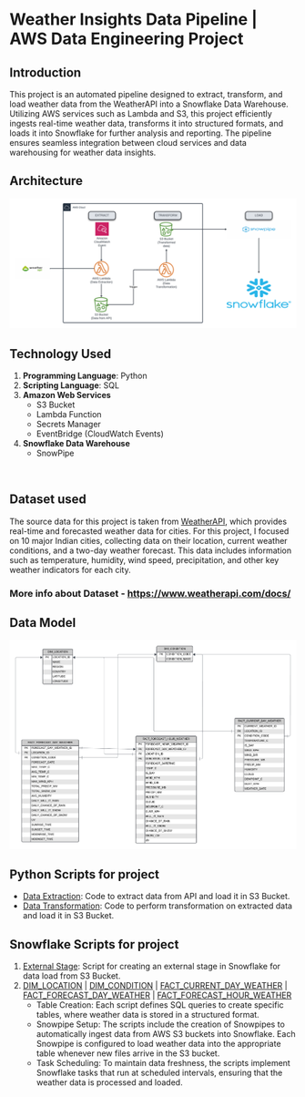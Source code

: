 # Weather Insights Data Pipeline | AWS Data Engineering Project 

## Introduction
This project is an automated pipeline designed to extract, transform, and load weather data from the WeatherAPI into a Snowflake Data Warehouse. Utilizing AWS services such as Lambda and S3, this project efficiently ingests real-time weather data, transforms it into structured formats, and loads it into Snowflake for further analysis and reporting. The pipeline ensures seamless integration between cloud services and data warehousing for weather data insights.

## Architecture
![Data Architecture](https://github.com/SrujanGowda-10/WeatherApi-Data-Engineering-project/blob/main/Weather%20ETL%20Architecture.png)

## Technology Used

1. **Programming Language**: Python
2. **Scripting Language**: SQL
3. **Amazon Web Services**
   - S3 Bucket
   - Lambda Function
   - Secrets Manager
   - EventBridge (CloudWatch Events)
4. **Snowflake Data Warehouse**
   - SnowPipe

  

## Dataset used
The source data for this project is taken from [WeatherAPI](https://www.weatherapi.com/), which provides real-time and forecasted weather data for cities. For this project, I focused on 10 major Indian cities, collecting data on their location, current weather conditions, and a two-day weather forecast. This data includes information such as temperature, humidity, wind speed, precipitation, and other key weather indicators for each city.

### More info about Dataset - https://www.weatherapi.com/docs/


## Data Model
![Data Model](https://github.com/SrujanGowda-10/WeatherApi-Data-Engineering-project/blob/main/Data%20Model.png)

## Python Scripts for project
- [Data Extraction](https://github.com/SrujanGowda-10/WeatherApi-Data-Engineering-project/blob/main/DataExtraction.py): Code to extract data from API and load it in S3 Bucket.
- [Data Transformation](https://github.com/SrujanGowda-10/WeatherApi-Data-Engineering-project/blob/main/DataTransformation.py): Code to perform transformation on extracted data and load it in S3 Bucket.

## Snowflake Scripts for project
1. [External Stage](https://github.com/SrujanGowda-10/WeatherApi-Data-Engineering-project/blob/main/SnowFlake-AWS%20connection.sql): Script for creating an external stage in Snowflake for data load from S3 Bucket.
2. [DIM_LOCATION](https://github.com/SrujanGowda-10/WeatherApi-Data-Engineering-project/blob/main/location.sql) | [DIM_CONDITION](https://github.com/SrujanGowda-10/WeatherApi-Data-Engineering-project/blob/main/condition.sql) | [FACT_CURRENT_DAY_WEATHER](https://github.com/SrujanGowda-10/WeatherApi-Data-Engineering-project/blob/main/current_weather.sql) | [FACT_FORECAST_DAY_WEATHER](https://github.com/SrujanGowda-10/WeatherApi-Data-Engineering-project/blob/main/forecast_day_weather.sql) | [FACT_FORECAST_HOUR_WEATHER](https://github.com/SrujanGowda-10/WeatherApi-Data-Engineering-project/blob/main/forecast_hour_weather.sql)
   - Table Creation: Each script defines SQL queries to create specific tables, where weather data is stored in a structured format.
   - Snowpipe Setup: The scripts include the creation of Snowpipes to automatically ingest data from AWS S3 buckets into Snowflake. Each Snowpipe is configured to load weather data into the appropriate table whenever new files arrive in the S3 bucket.
   - Task Scheduling: To maintain data freshness, the scripts implement Snowflake tasks that run at scheduled intervals, ensuring that the weather data is processed and loaded.
